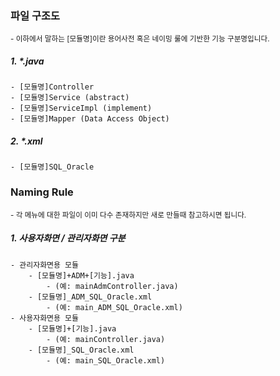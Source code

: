 ### 파일 구조도
<sub>- 이하에서 말하는 [모듈명]이란 용어사전 혹은 네이밍 룰에 기반한 기능 구분명입니다. </sub>
##### 1. \*.java
	- [모듈명]Controller
	- [모듈명]Service (abstract)
	- [모듈명]ServiceImpl (implement)
	- [모듈명]Mapper (Data Access Object)
##### 2. \*.xml
	- [모듈명]SQL_Oracle


### Naming Rule
<sub>- 각 메뉴에 대한 파일이 이미 다수 존재하지만 새로 만들때 참고하시면 됩니다.</sub>

##### 1. 사용자화면 / 관리자화면 구분
	- 관리자화면용 모듈 
		- [모듈명]+ADM+[기능].java 
			- (예: mainAdmController.java)
		- [모듈명]_ADM_SQL_Oracle.xml
			- (예: main_ADM_SQL_Oracle.xml)
	- 사용자화면용 모듈
		- [모듈명]+[기능].java 
			- (예: mainController.java)
		- [모듈명]_SQL_Oracle.xml
			- (예: main_SQL_Oracle.xml)
